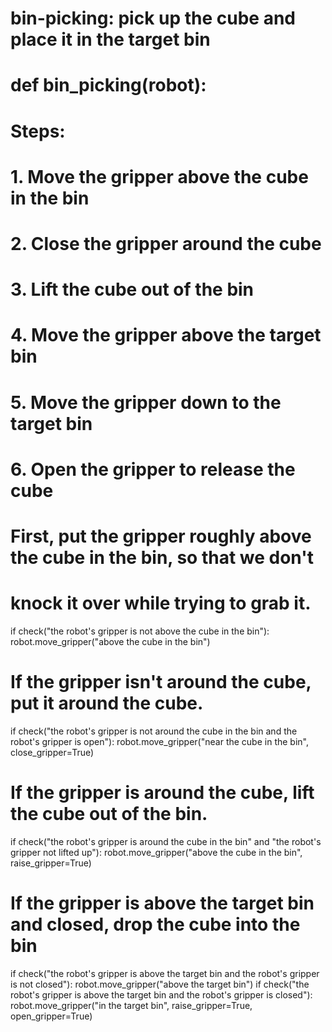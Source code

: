 # bin-picking: pick up the cube and place it in the target bin
# def bin_picking(robot):

# Steps:
#  1. Move the gripper above the cube in the bin
#  2. Close the gripper around the cube
#  3. Lift the cube out of the bin
#  4. Move the gripper above the target bin
#  5. Move the gripper down to the target bin
#  6. Open the gripper to release the cube
# First, put the gripper roughly above the cube in the bin, so that we don't
# knock it over while trying to grab it.
if check("the robot's gripper is not above the cube in the bin"):
    robot.move_gripper("above the cube in the bin")
# If the gripper isn't around the cube, put it around the cube.
if check("the robot's gripper is not around the cube in the bin and the robot's gripper is open"):
    robot.move_gripper("near the cube in the bin", close_gripper=True)
# If the gripper is around the cube, lift the cube out of the bin.
if check("the robot's gripper is around the cube in the bin" and "the robot's gripper not lifted up"):
    robot.move_gripper("above the cube in the bin", raise_gripper=True)
# If the gripper is above the target bin and closed, drop the cube into the bin
if check("the robot's gripper is above the target bin and the robot's gripper is not closed"):
    robot.move_gripper("above the target bin")
if check("the robot's gripper is above the target bin and the robot's gripper is closed"):
    robot.move_gripper("in the target bin", raise_gripper=True, open_gripper=True)
